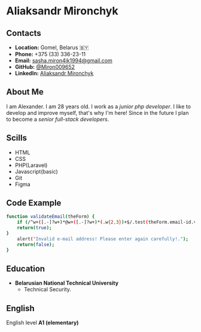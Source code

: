 # **Aliaksandr Mironchyk**

## **Contacts**
* __Location:__ Gomel, Belarus 🇧🇾
* __Phone:__ +375 (33) 336-23-11
* __Email:__ sasha.miron4ik1994@gmail.com
* __GitHub:__ [@Miron009652](https://github.com/Miron009652)
* __LinkedIn:__ [Aliaksandr Mironchyk](linkedin.com/in/александр-мирончик-a60720220)

## **About Me**
I am Alexander. I am 28 years old. I work as a _junior php developer_. I like to develop and improve myself, that's why I'm here! Since in the future I plan to become a _senior full-stack developers_.

## **Scills**
* HTML
* CSS
* PHP(Laravel)
* Javascript(basic)
* Git
* Figma

## **Code Example**

```sh
function validateEmail(theForm) {
    if (/^w+([.-]?w+)*@w+([.-]?w+)*(.w{2,3})+$/.test(theForm.email-id.value)){
    return(true);
}
    alert("Invalid e-mail address! Please enter again carefully!.");
    return(false);
}
```

## **Education**
* __Belarusian National Technical University__
  - Technical Security.

## **English**
English level __A1 (elementary)__
